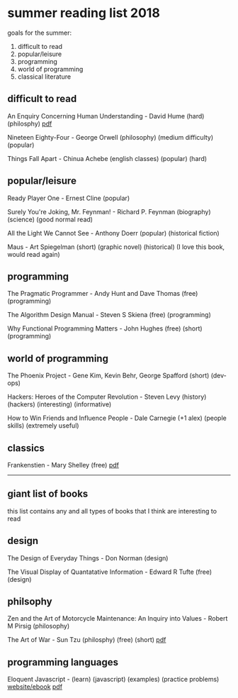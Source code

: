 # summer reading list 2018

goals for the summer:

1. difficult to read
2. popular/leisure
3. programming
4. world of programming
5. classical literature

## difficult to read

An Enquiry Concerning Human Understanding - David Hume (hard) (philosphy) [pdf](/books/EnquiryConcerningHumanUnderstanding-DavidHume.pdf)

Nineteen Eighty-Four - George Orwell (philosophy) (medium difficulty) (popular)

Things Fall Apart - Chinua Achebe (english classes) (popular) (hard)

## popular/leisure

Ready Player One - Ernest Cline (popular)

Surely You're Joking, Mr. Feynman! - Richard P. Feynman (biography) (science) (good normal read)

All the Light We Cannot See - Anthony Doerr (popular) (historical fiction)

Maus - Art Spiegelman (short) (graphic novel) (historical) (I love this book, would read again)

## programming

The Pragmatic Programmer - Andy Hunt and Dave Thomas (free) (programming)

The Algorithm Design Manual - Steven S Skiena (free) (programming)

Why Functional Programming Matters - John Hughes (free) (short) (programming)

## world of programming

The Phoenix Project -  Gene Kim, Kevin Behr, George Spafford (short) (dev-ops)

Hackers: Heroes of the Computer Revolution - Steven Levy (history) (hackers) (interesting) (informative)

How to Win Friends and Influence People - Dale Carnegie (+1 alex) (people skills) (extremely useful)

## classics

Frankenstien - Mary Shelley (free) [pdf](books/Frankenstien-MaryShelley.pdf)

---

## giant list of books

this list contains any and all types of books that I think are interesting to read

## design

The Design of Everyday Things - Don Norman (design)

The Visual Display of Quantatative Information - Edward R Tufte (free) (design)

## philsophy

Zen and the Art of Motorcycle Maintenance: An Inquiry into Values - Robert M Pirsig (philosophy)

The Art of War - Sun Tzu (philosphy) (free) (short) [pdf](books/TheArtOfWar-SunTzu.pdf)

## programming languages

Eloquent Javascript - (learn) (javascript) (examples) (practice problems) [website/ebook](eloquentjavascript.com) [pdf](books/EloquentJavascript.pdf)
